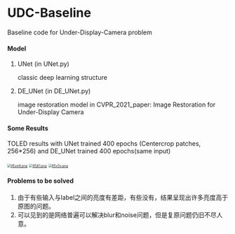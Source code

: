 # UDC-Baseline
Baseline code for Under-Display-Camera problem

#### Model

1. UNet (in UNet.py)

   classic deep learning structure 

2. DE_UNet (in DE_UNet.py)

   image restoration model in CVPR_2021_paper: Image Restoration for Under-Display Camera

#### Some Results

TOLED results with UNet trained 400 epochs (Centercrop patches, 256*256)  and DE_UNet trained 400 epochs(same input)

<a href="https://imgtu.com/i/IfEzm6"><img src="https://z3.ax1x.com/2021/11/16/IfEzm6.png" alt="IfEzm6.png" border="0" style="zoom:50%;" ></a>
<a href="https://imgtu.com/i/IfEj61"><img src="https://z3.ax1x.com/2021/11/16/IfEj61.png" alt="IfEj61.png" border="0" style="zoom:50%;" ></a>
<a href="https://imgtu.com/i/IfEvOx"><img src="https://z3.ax1x.com/2021/11/16/IfEvOx.png" alt="IfEvOx.png" border="0" style="zoom:50%;" ></a>

#### Problems to be solved

1. 由于有些输入与label之间的亮度有差距，有些没有，结果呈现出许多亮度高于原图的问题。
2. 可以见到的是网络普遍可以解决blur和noise问题，但是复原问题仍旧不尽人意。

